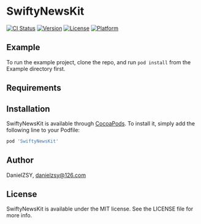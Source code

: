 # SwiftyNewsKit

[![CI Status](https://img.shields.io/travis/DanielZSY/SwiftyNewsKit.svg?style=flat)](https://travis-ci.org/DanielZSY/SwiftyNewsKit)
[![Version](https://img.shields.io/cocoapods/v/SwiftyNewsKit.svg?style=flat)](https://cocoapods.org/pods/SwiftyNewsKit)
[![License](https://img.shields.io/cocoapods/l/SwiftyNewsKit.svg?style=flat)](https://cocoapods.org/pods/SwiftyNewsKit)
[![Platform](https://img.shields.io/cocoapods/p/SwiftyNewsKit.svg?style=flat)](https://cocoapods.org/pods/SwiftyNewsKit)

## Example

To run the example project, clone the repo, and run `pod install` from the Example directory first.

## Requirements

## Installation

SwiftyNewsKit is available through [CocoaPods](https://cocoapods.org). To install
it, simply add the following line to your Podfile:

```ruby
pod 'SwiftyNewsKit'
```

## Author

DanielZSY, danielzsy@126.com

## License

SwiftyNewsKit is available under the MIT license. See the LICENSE file for more info.
